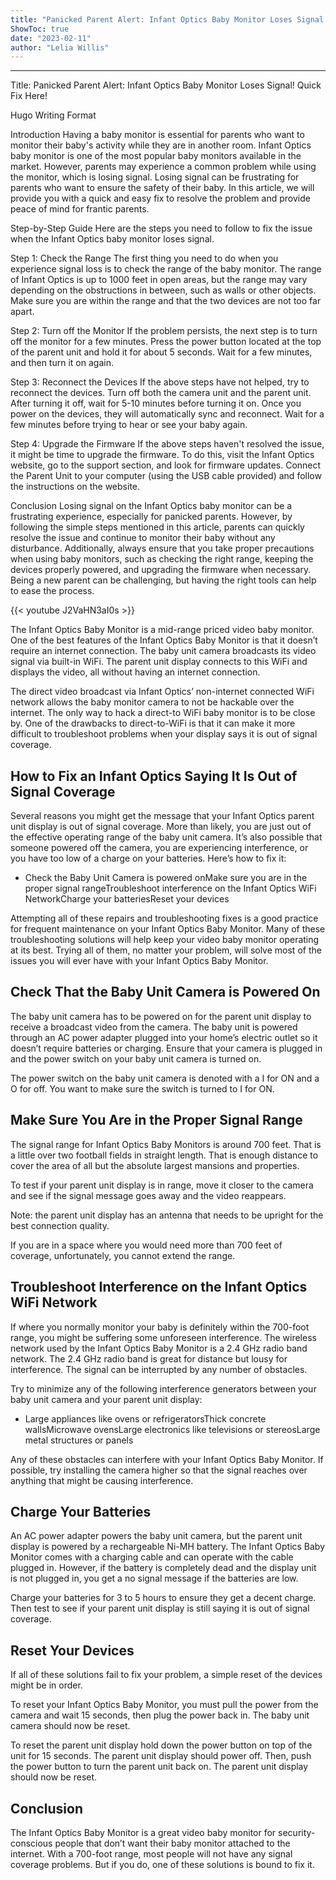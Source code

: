 ```yaml
---
title: "Panicked Parent Alert: Infant Optics Baby Monitor Loses Signal! Quick Fix Here!"
ShowToc: true 
date: "2023-02-11"
author: "Lelia Willis"
---
```

*****
Title: Panicked Parent Alert: Infant Optics Baby Monitor Loses Signal! Quick Fix Here!

Hugo Writing Format

Introduction
Having a baby monitor is essential for parents who want to monitor their baby's activity while they are in another room. Infant Optics baby monitor is one of the most popular baby monitors available in the market. However, parents may experience a common problem while using the monitor, which is losing signal. Losing signal can be frustrating for parents who want to ensure the safety of their baby. In this article, we will provide you with a quick and easy fix to resolve the problem and provide peace of mind for frantic parents.

Step-by-Step Guide
Here are the steps you need to follow to fix the issue when the Infant Optics baby monitor loses signal.

Step 1: Check the Range
The first thing you need to do when you experience signal loss is to check the range of the baby monitor. The range of Infant Optics is up to 1000 feet in open areas, but the range may vary depending on the obstructions in between, such as walls or other objects. Make sure you are within the range and that the two devices are not too far apart.

Step 2: Turn off the Monitor
If the problem persists, the next step is to turn off the monitor for a few minutes. Press the power button located at the top of the parent unit and hold it for about 5 seconds. Wait for a few minutes, and then turn it on again.

Step 3: Reconnect the Devices
If the above steps have not helped, try to reconnect the devices. Turn off both the camera unit and the parent unit. After turning it off, wait for 5-10 minutes before turning it on. Once you power on the devices, they will automatically sync and reconnect. Wait for a few minutes before trying to hear or see your baby again.

Step 4: Upgrade the Firmware
If the above steps haven't resolved the issue, it might be time to upgrade the firmware. To do this, visit the Infant Optics website, go to the support section, and look for firmware updates. Connect the Parent Unit to your computer (using the USB cable provided) and follow the instructions on the website.

Conclusion
Losing signal on the Infant Optics baby monitor can be a frustrating experience, especially for panicked parents. However, by following the simple steps mentioned in this article, parents can quickly resolve the issue and continue to monitor their baby without any disturbance. Additionally, always ensure that you take proper precautions when using baby monitors, such as checking the right range, keeping the devices properly powered, and upgrading the firmware when necessary. Being a new parent can be challenging, but having the right tools can help to ease the process.

{{< youtube J2VaHN3aI0s >}} 



The Infant Optics Baby Monitor is a mid-range priced video baby monitor. One of the best features of the Infant Optics Baby Monitor is that it doesn’t require an internet connection. The baby unit camera broadcasts its video signal via built-in WiFi. The parent unit display connects to this WiFi and displays the video, all without having an internet connection.
 
The direct video broadcast via Infant Optics’ non-internet connected WiFi network allows the baby monitor camera to not be hackable over the internet. The only way to hack a direct-to WiFi baby monitor is to be close by. One of the drawbacks to direct-to-WiFi is that it can make it more difficult to troubleshoot problems when your display says it is out of signal coverage.
 
## How to Fix an Infant Optics Saying It Is Out of Signal Coverage
 
Several reasons you might get the message that your Infant Optics parent unit display is out of signal coverage. More than likely, you are just out of the effective operating range of the baby unit camera. It’s also possible that someone powered off the camera, you are experiencing interference, or you have too low of a charge on your batteries. Here’s how to fix it:
 
- Check the Baby Unit Camera is powered onMake sure you are in the proper signal rangeTroubleshoot interference on the Infant Optics WiFi NetworkCharge your batteriesReset your devices

 
Attempting all of these repairs and troubleshooting fixes is a good practice for frequent maintenance on your Infant Optics Baby Monitor. Many of these troubleshooting solutions will help keep your video baby monitor operating at its best. Trying all of them, no matter your problem, will solve most of the issues you will ever have with your Infant Optics Baby Monitor.
 
## Check That the Baby Unit Camera is Powered On
 
The baby unit camera has to be powered on for the parent unit display to receive a broadcast video from the camera. The baby unit is powered through an AC power adapter plugged into your home’s electric outlet so it doesn’t require batteries or charging. Ensure that your camera is plugged in and the power switch on your baby unit camera is turned on.
 
The power switch on the baby unit camera is denoted with a I for ON and a O for off. You want to make sure the switch is turned to I for ON.
 
## Make Sure You Are in the Proper Signal Range
 
The signal range for Infant Optics Baby Monitors is around 700 feet. That is a little over two football fields in straight length. That is enough distance to cover the area of all but the absolute largest mansions and properties. 
 
To test if your parent unit display is in range, move it closer to the camera and see if the signal message goes away and the video reappears.
 
Note: the parent unit display has an antenna that needs to be upright for the best connection quality. 
 
If you are in a space where you would need more than 700 feet of coverage, unfortunately, you cannot extend the range.
 
## Troubleshoot Interference on the Infant Optics WiFi Network
 
If where you normally monitor your baby is definitely within the 700-foot range, you might be suffering some unforeseen interference. The wireless network used by the Infant Optics Baby Monitor is a 2.4 GHz radio band network. The 2.4 GHz radio band is great for distance but lousy for interference. The signal can be interrupted by any number of obstacles.
 
Try to minimize any of the following interference generators between your baby unit camera and your parent unit display:
 
- Large appliances like ovens or refrigeratorsThick concrete wallsMicrowave ovensLarge electronics like televisions or stereosLarge metal structures or panels

 
Any of these obstacles can interfere with your Infant Optics Baby Monitor. If possible, try installing the camera higher so that the signal reaches over anything that might be causing interference.
 
## Charge Your Batteries
 
An AC power adapter powers the baby unit camera, but the parent unit display is powered by a rechargeable Ni-MH battery. The Infant Optics Baby Monitor comes with a charging cable and can operate with the cable plugged in. However, if the battery is completely dead and the display unit is not plugged in, you get a no signal message if the batteries are low.
 
Charge your batteries for 3 to 5 hours to ensure they get a decent charge. Then test to see if your parent unit display is still saying it is out of signal coverage.
 
## Reset Your Devices
 
If all of these solutions fail to fix your problem, a simple reset of the devices might be in order. 
 
To reset your Infant Optics Baby Monitor, you must pull the power from the camera and wait 15 seconds, then plug the power back in. The baby unit camera should now be reset.
 
To reset the parent unit display hold down the power button on top of the unit for 15 seconds. The parent unit display should power off. Then, push the power button to turn the parent unit back on. The parent unit display should now be reset.
 
## Conclusion
 
The Infant Optics Baby Monitor is a great video baby monitor for security-conscious people that don’t want their baby monitor attached to the internet. With a 700-foot range, most people will not have any signal coverage problems. But if you do, one of these solutions is bound to fix it.



